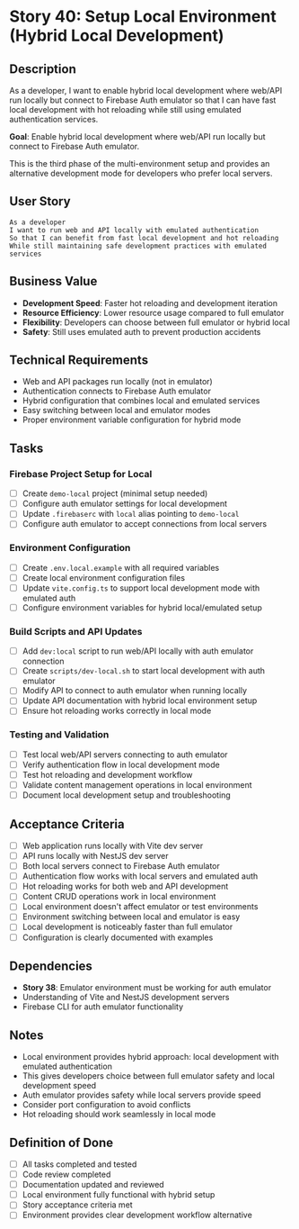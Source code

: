 # Story 40: Setup Local Environment (Hybrid Local Development)

## Description

As a developer, I want to enable hybrid local development where web/API run locally but connect to Firebase Auth emulator so that I can have fast local development with hot reloading while still using emulated authentication services.

**Goal**: Enable hybrid local development where web/API run locally but connect to Firebase Auth emulator.

This is the third phase of the multi-environment setup and provides an alternative development mode for developers who prefer local servers.

## User Story

```
As a developer
I want to run web and API locally with emulated authentication
So that I can benefit from fast local development and hot reloading
While still maintaining safe development practices with emulated services
```

## Business Value

- **Development Speed**: Faster hot reloading and development iteration
- **Resource Efficiency**: Lower resource usage compared to full emulator
- **Flexibility**: Developers can choose between full emulator or hybrid local
- **Safety**: Still uses emulated auth to prevent production accidents

## Technical Requirements

- Web and API packages run locally (not in emulator)
- Authentication connects to Firebase Auth emulator
- Hybrid configuration that combines local and emulated services
- Easy switching between local and emulator modes
- Proper environment variable configuration for hybrid mode

## Tasks

### Firebase Project Setup for Local

- [ ] Create `demo-local` project (minimal setup needed)
- [ ] Configure auth emulator settings for local development
- [ ] Update `.firebaserc` with `local` alias pointing to `demo-local`
- [ ] Configure auth emulator to accept connections from local servers

### Environment Configuration

- [ ] Create `.env.local.example` with all required variables
- [ ] Create local environment configuration files
- [ ] Update `vite.config.ts` to support local development mode with emulated auth
- [ ] Configure environment variables for hybrid local/emulated setup

### Build Scripts and API Updates

- [ ] Add `dev:local` script to run web/API locally with auth emulator connection
- [ ] Create `scripts/dev-local.sh` to start local development with auth emulator
- [ ] Modify API to connect to auth emulator when running locally
- [ ] Update API documentation with hybrid local environment setup
- [ ] Ensure hot reloading works correctly in local mode

### Testing and Validation

- [ ] Test local web/API servers connecting to auth emulator
- [ ] Verify authentication flow in local development mode
- [ ] Test hot reloading and development workflow
- [ ] Validate content management operations in local environment
- [ ] Document local development setup and troubleshooting

## Acceptance Criteria

- [ ] Web application runs locally with Vite dev server
- [ ] API runs locally with NestJS dev server  
- [ ] Both local servers connect to Firebase Auth emulator
- [ ] Authentication flow works with local servers and emulated auth
- [ ] Hot reloading works for both web and API development
- [ ] Content CRUD operations work in local environment
- [ ] Local environment doesn't affect emulator or test environments
- [ ] Environment switching between local and emulator is easy
- [ ] Local development is noticeably faster than full emulator
- [ ] Configuration is clearly documented with examples

## Dependencies

- **Story 38**: Emulator environment must be working for auth emulator
- Understanding of Vite and NestJS development servers
- Firebase CLI for auth emulator functionality

## Notes

- Local environment provides hybrid approach: local development with emulated authentication
- This gives developers choice between full emulator safety and local development speed
- Auth emulator provides safety while local servers provide speed
- Consider port configuration to avoid conflicts
- Hot reloading should work seamlessly in local mode

## Definition of Done

- [ ] All tasks completed and tested
- [ ] Code review completed
- [ ] Documentation updated and reviewed
- [ ] Local environment fully functional with hybrid setup
- [ ] Story acceptance criteria met
- [ ] Environment provides clear development workflow alternative 